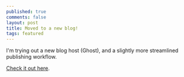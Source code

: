 ```yaml
---
published: true
comments: false
layout: post
title: Moved to a new blog!
tags: featured
---
```


I'm trying out a new blog host (Ghost), and a slightly more streamlined publishing workflow. 

[Check it out here](http://tmadhavan.com).